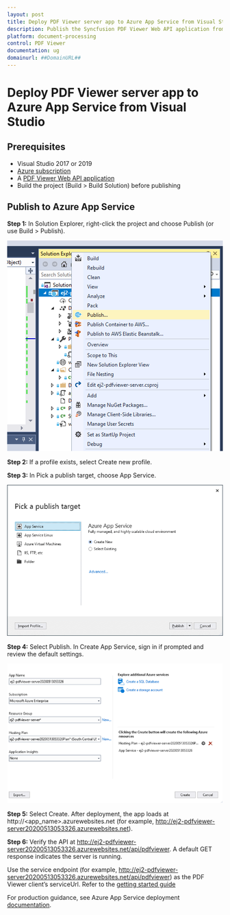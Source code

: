 ```yaml
---
layout: post
title: Deploy PDF Viewer server app to Azure App Service from Visual Studio in JavaScript PDF Viewer | Syncfusion
description: Publish the Syncfusion PDF Viewer Web API application from Visual Studio to Azure App Service and connect it to a JavaScript client.
platform: document-processing
control: PDF Viewer
documentation: ug
domainurl: ##DomainURL##
---
```


# Deploy PDF Viewer server app to Azure App Service from Visual Studio

## Prerequisites

- Visual Studio 2017 or 2019
- [Azure subscription](https://azure.microsoft.com/)
- A [PDF Viewer Web API application](https://www.syncfusion.com/kb/10346/how-to-create-pdf-viewer-web-service-application-in-asp-net-core)
- Build the project (Build > Build Solution) before publishing

## Publish to Azure App Service

**Step 1:** In Solution Explorer, right-click the project and choose Publish (or use Build > Publish).

![azure publish](../images/azure_publish.png)

**Step 2:** If a profile exists, select Create new profile.

**Step 3:** In Pick a publish target, choose App Service.

![azure target](../images/azure_target.png)

**Step 4:** Select Publish. In Create App Service, sign in if prompted and review the default settings.

![azure pdfviewer](../images/azure_pdfviewer.png)

**Step 5:** Select Create. After deployment, the app loads at http://<app_name>.azurewebsites.net (for example, http://ej2-pdfviewer-server20200513053326.azurewebsites.net).

**Step 6:** Verify the API at http://ej2-pdfviewer-server20200513053326.azurewebsites.net/api/pdfviewer. A default GET response indicates the server is running.

Use the service endpoint (for example, http://ej2-pdfviewer-server20200513053326.azurewebsites.net/api/pdfviewer) as the PDF Viewer client’s serviceUrl. Refer to the [getting started guide](https://help.syncfusion.com/document-processing/pdf/pdf-viewer/javascript-es5/getting-started/)

For production guidance, see Azure App Service deployment [documentation](https://docs.microsoft.com/visualstudio/deployment/).